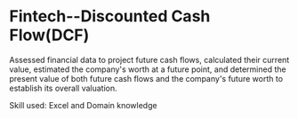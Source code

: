 # Fintech--Discounted Cash Flow(DCF)
Assessed financial data to project future cash flows, calculated their current value, estimated the company's worth at a future point, and determined the present value of both future cash flows and the company's future worth to establish its overall valuation.

Skill used: Excel and Domain knowledge
